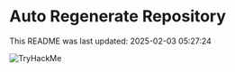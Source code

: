 # Auto Regenerate Repository

This README was last updated: 2025-02-03 05:27:24

 ![TryHackMe](https://tryhackme.com/badge/533634)